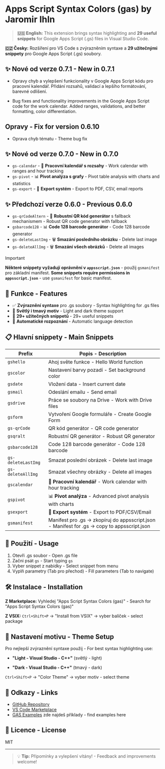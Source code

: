 # Apps Script Syntax Colors (gas) by Jaromir Ihln

> **🇺🇸 English:** This extension brings syntax highlighting and **29 useful snippets** for Google Apps Script (.gs) files in Visual Studio Code.

**🇨🇿 Česky:** Rozšíření pro VS Code s zvýrazněním syntaxe a **29 užitečnými snippety** pro Google Apps Script (.gs) soubory.

## ✨ Nové od verze 0.7.1 - New in 0.7.1

- Opravy chyb a vylepšení funkcionality v Google Apps Script kódu pro pracovní kalendář. Přidání rozsahů, validací a lepšího formátování, barevné odlišení.

- Bug fixes and functionality improvements in the Google Apps Script code for the work calendar. Added ranges, validations, and better formatting, color differentiation.

## Opravy - Fix for version 0.6.10

- Oprava chyb tématu - Theme bug fix

## ✨ Nové od verze 0.7.0 - New in 0.7.0

- `gs-calendar` - 📅 **Pracovní kalendář s rozsahy** - Work calendar with ranges and hour tracking
- `gs-pivot` - 📊 **Pivot analýza s grafy** - Pivot table analysis with charts and statistics
- `gs-export` - 💾 **Export systém** - Export to PDF, CSV, email reports

## ✨ Předchozí verze 0.6.0 - Previous 0.6.0

- `gs-qrCodeAltern` - 🔲 **Robustní QR kód generátor** s fallback mechanismem - Robust QR code generator with fallback
- `gsbarcode128` - 📊 **Code 128 barcode generátor** - Code 128 barcode generator  
- `gs-deleteLastImg` - 🗑️ **Smazání posledního obrázku** - Delete last image
- `gs-deleteAllImg` - 🗑️ **Smazání všech obrázků** - Delete all images

> [!IMPORTANT]
> **Některé snippety vyžadují oprávnění v `appsscript.json`** - použij `gsmanifest` pro základní manifest.
> **Some snippets require permissions in `appsscript.json`** - use `gsmanifest` for basic manifest.

## 🚀 Funkce - Features

- ✅ **Zvýraznění syntaxe** pro .gs soubory - Syntax highlighting for .gs files
- 🎨 **Světlý i tmavý motiv** - Light and dark theme support  
- 📝 **29+ užitečných snippetů** - 29+ useful snippets
- 🔧 **Automatické rozpoznání** - Automatic language detection

## 📋 Hlavní snippety - Main Snippets

| Prefix | Popis - Description |
|--------|-------------------|
| `gshello` | Ahoj světe funkce - Hello World function |
| `gscolor` | Nastavení barvy pozadí - Set background color |
| `gsdate` | Vložení data - Insert current date |
| `gsmail` | Odeslání emailu - Send email |
| `gsdrive` | Práce se soubory na Drive - Work with Drive files |
| `gsform` | Vytvoření Google formuláře - Create Google Form |
| `gs-qrCode` | QR kód generátor - QR code generator |
| `gsqralt` | Robustní QR generátor - Robust QR generator |
| `gsbarcode128` | Code 128 barcode generátor - Code 128 barcode |
| `gs-deleteLastImg` | Smazat poslední obrázek - Delete last image |
| `gs-deleteAllImg` | Smazat všechny obrázky - Delete all images |
| `gscalendar` | 📅 **Pracovní kalendář** - Work calendar with hour tracking |
| `gspivot` | 📊 **Pivot analýza** - Advanced pivot analysis with charts |
| `gsexport` | 💾 **Export systém** - Export to PDF/CSV/Email |
| `gsmanifest` | Manifest pro .gs → zkopíruj do appsscript.json - Manifest for .gs → copy to appsscript.json |

## 🎯 Použití - Usage

1. Otevři .gs soubor - Open .gs file
2. Začni psát `gs` - Start typing `gs`  
3. Vyber snippet z nabídky - Select snippet from menu
4. Vyplň parametry (Tab pro přechod) - Fill parameters (Tab to navigate)

## 🛠️ Instalace - Installation

**Z Marketplace:** Vyhledej "Apps Script Syntax Colors (gas)" - Search for "Apps Script Syntax Colors (gas)"

**Z VSIX:** `Ctrl+Shift+P` → "Install from VSIX" → vyber balíček - select package

## 🎨 Nastavení motivu - Theme Setup

Pro nejlepší zvýraznění syntaxe použij - For best syntax highlighting use:

- **"Light - Visual Studio - C++"** (světlý - light)

- **"Dark - Visual Studio - C++"** (tmavý - dark)

`Ctrl+Shift+P` → "Color Theme" → vyber motiv - select theme

## 🔗 Odkazy - Links

- [GitHub Repository](https://github.com/JaromirIhln/gas-code-highlighting)
- [VS Code Marketplace](https://marketplace.visualstudio.com/items?itemName=JaromrIhln.gas-syntax-highlighting)
- [GAS Examples](https://github.com/JaromirIhln/start_g_appscript) zde najdeš příklady - find examples here

## 📄 Licence - License

MIT

---

> 💡 **Tip:** Připomínky a vylepšení vítány! - Feedback and improvements welcome!
